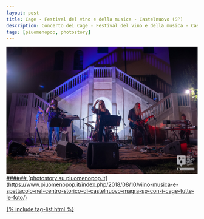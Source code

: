 ```yaml
---
layout: post
title: Cage - Festival del vino e della musica - Castelnuovo (SP)
description: Concerto dei Cage - Festival del vino e della musica - Castelnuovo (SP)
tags: [piuomenopop, photostory]
---
```




<a href="https://www.piuomenopop.it/index.php/2018/08/10/viino-musica-e-spettacolo-nel-centro-storico-di-castelnuovo-magra-sp-con-i-cage-tutte-le-foto/" >
<img alt="cage-vino-landing" src="/assets/media/images/posts/cage-vino.jpg" class="posts-main-img">
###### [photostory su piuomenopop.it](https://www.piuomenopop.it/index.php/2018/08/10/viino-musica-e-spettacolo-nel-centro-storico-di-castelnuovo-magra-sp-con-i-cage-tutte-le-foto/)

{% include tag-list.html %}
